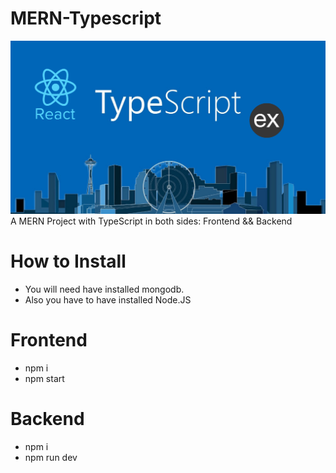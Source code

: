 # MERN-Typescript

![alt text](mern.png)
A MERN Project with TypeScript in both sides: Frontend && Backend

# How to Install
- You will need have installed mongodb.
- Also you have to have installed Node.JS

# Frontend
- npm i
- npm start

# Backend
- npm i
- npm run dev
